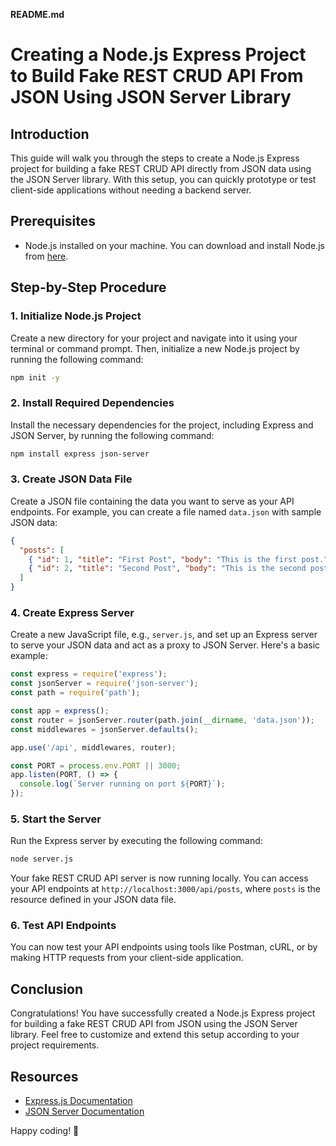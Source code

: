 **README.md**

# Creating a Node.js Express Project to Build Fake REST CRUD API From JSON Using JSON Server Library

## Introduction
This guide will walk you through the steps to create a Node.js Express project for building a fake REST CRUD API directly from JSON data using the JSON Server library. With this setup, you can quickly prototype or test client-side applications without needing a backend server.

## Prerequisites
- Node.js installed on your machine. You can download and install Node.js from [here](https://nodejs.org/).

## Step-by-Step Procedure

### 1. Initialize Node.js Project
Create a new directory for your project and navigate into it using your terminal or command prompt. Then, initialize a new Node.js project by running the following command:

```bash
npm init -y
```

### 2. Install Required Dependencies
Install the necessary dependencies for the project, including Express and JSON Server, by running the following command:

```bash
npm install express json-server
```

### 3. Create JSON Data File
Create a JSON file containing the data you want to serve as your API endpoints. For example, you can create a file named `data.json` with sample JSON data:

```json
{
  "posts": [
    { "id": 1, "title": "First Post", "body": "This is the first post." },
    { "id": 2, "title": "Second Post", "body": "This is the second post." }
  ]
}
```

### 4. Create Express Server
Create a new JavaScript file, e.g., `server.js`, and set up an Express server to serve your JSON data and act as a proxy to JSON Server. Here's a basic example:

```javascript
const express = require('express');
const jsonServer = require('json-server');
const path = require('path');

const app = express();
const router = jsonServer.router(path.join(__dirname, 'data.json'));
const middlewares = jsonServer.defaults();

app.use('/api', middlewares, router);

const PORT = process.env.PORT || 3000;
app.listen(PORT, () => {
  console.log(`Server running on port ${PORT}`);
});
```

### 5. Start the Server
Run the Express server by executing the following command:

```bash
node server.js
```

Your fake REST CRUD API server is now running locally. You can access your API endpoints at `http://localhost:3000/api/posts`, where `posts` is the resource defined in your JSON data file.

### 6. Test API Endpoints
You can now test your API endpoints using tools like Postman, cURL, or by making HTTP requests from your client-side application.

## Conclusion
Congratulations! You have successfully created a Node.js Express project for building a fake REST CRUD API from JSON using the JSON Server library. Feel free to customize and extend this setup according to your project requirements.

## Resources
- [Express.js Documentation](https://expressjs.com/)
- [JSON Server Documentation](https://github.com/typicode/json-server)

Happy coding! 🚀
